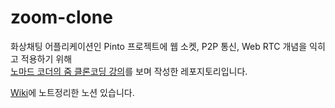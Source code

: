 # zoom-clone

화상채팅 어플리케이션인 Pinto 프로젝트에 웹 소켓, P2P 통신, Web RTC 개념을 익히고 적용하기 위해  
[노마드 코더의 줌 클론코딩 강의](https://nomadcoders.co/noom)를 보며 작성한 레포지토리입니다.  


[Wiki](https://github.com/Hong-been/zoom-clone/wiki#%EB%85%B8%EC%85%98-%ED%95%84%EA%B8%B0-%EB%AA%A8%EC%9D%8C)에 노트정리한 노션 있습니다.

